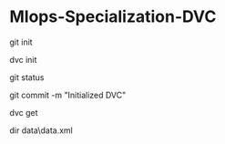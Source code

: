 # Mlops-Specialization-DVC

git init

dvc init

git status

git commit -m "Initialized DVC"

dvc get <link>

dir data\data.xml


